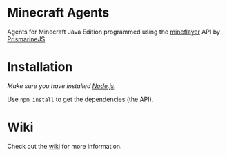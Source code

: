 # Minecraft Agents
Agents for Minecraft Java Edition programmed using the [mineflayer](https://github.com/PrismarineJS/mineflayer "Mineflayer") API by [PrismarineJS](https://github.com/PrismarineJS "PrimarineJS").

# Installation

_Make sure you have installed [Node.js](https://nodejs.org/en/ "Node.JS")._

Use `npm install` to get the dependencies (the API).

# Wiki
Check out the [wiki](https://github.com/Maglo22/minecraft_agents/wiki "Wiki") for more information.

